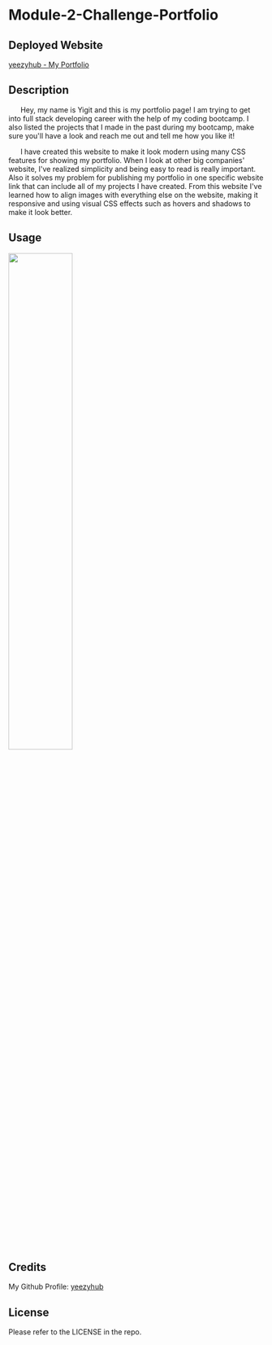 # Module-2-Challenge-Portfolio

## Deployed Website

[yeezyhub - My Portfolio](https://yeezyhub.github.io/Module-2-Challenge-Portfolio/)

## Description

&nbsp;&nbsp;&nbsp;&nbsp;&nbsp;&nbsp;Hey, my name is Yigit and this is my portfolio page! I am trying to get into full stack developing career with the help of my coding bootcamp. I also listed the projects that I made in the past during my bootcamp, make sure you'll have a look and reach me out and tell me how you like it!

&nbsp;&nbsp;&nbsp;&nbsp;&nbsp;&nbsp;I have created this website to make it look modern using many CSS features for showing my portfolio. When I look at other big companies' website, I've realized simplicity and being easy to read is really important. Also it solves my problem for publishing my portfolio in one specific website link that can include all of my projects I have created. From this website I've learned how to align images with everything else on the website, making it responsive and using visual CSS effects such as hovers and shadows to make it look better.

## Usage

<img src="./assets/images/yeezy-my-portfolio.png" width="50%" height="50%">

## Credits

My Github Profile: [yeezyhub](https://github.com/yeezyhub)

## License

Please refer to the LICENSE in the repo.
